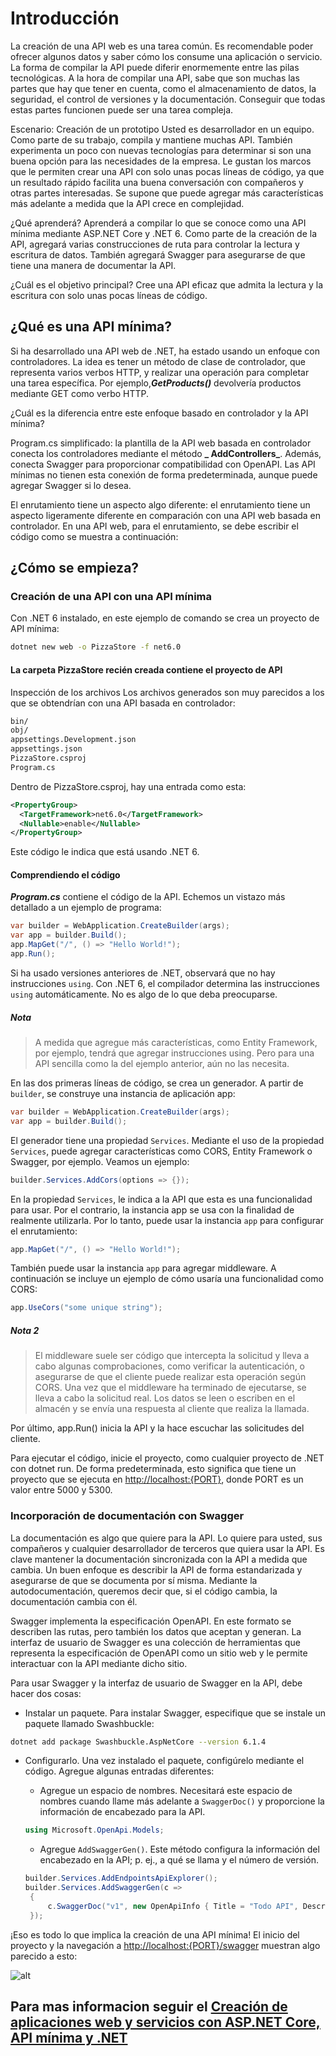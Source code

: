 # Introducción

La creación de una API web es una tarea común. Es recomendable poder ofrecer algunos datos y saber cómo los consume una aplicación o servicio. La forma de compilar la API puede diferir enormemente entre las pilas tecnológicas. A la hora de compilar una API, sabe que son muchas las partes que hay que tener en cuenta, como el almacenamiento de datos, la seguridad, el control de versiones y la documentación. Conseguir que todas estas partes funcionen puede ser una tarea compleja.

Escenario: Creación de un prototipo
Usted es desarrollador en un equipo. Como parte de su trabajo, compila y mantiene muchas API. También experimenta un poco con nuevas tecnologías para determinar si son una buena opción para las necesidades de la empresa. Le gustan los marcos que le permiten crear una API con solo unas pocas líneas de código, ya que un resultado rápido facilita una buena conversación con compañeros y otras partes interesadas. Se supone que puede agregar más características más adelante a medida que la API crece en complejidad.

¿Qué aprenderá?
Aprenderá a compilar lo que se conoce como una API mínima mediante ASP.NET Core y .NET 6. Como parte de la creación de la API, agregará varias construcciones de ruta para controlar la lectura y escritura de datos. También agregará Swagger para asegurarse de que tiene una manera de documentar la API.

¿Cuál es el objetivo principal?
Cree una API eficaz que admita la lectura y la escritura con solo unas pocas líneas de código.

## ¿Qué es una API mínima?

Si ha desarrollado una API web de .NET, ha estado usando un enfoque con controladores. La idea es tener un método de clase de controlador, que representa varios verbos HTTP, y realizar una operación para completar una tarea específica. Por ejemplo,**_GetProducts()_** devolvería productos mediante GET como verbo HTTP.

¿Cuál es la diferencia entre este enfoque basado en controlador y la API mínima?

Program.cs simplificado: la plantilla de la API web basada en controlador conecta los controladores mediante el método **_ AddControllers_**. Además, conecta Swagger para proporcionar compatibilidad con OpenAPI. Las API mínimas no tienen esta conexión de forma predeterminada, aunque puede agregar Swagger si lo desea.

El enrutamiento tiene un aspecto algo diferente: el enrutamiento tiene un aspecto ligeramente diferente en comparación con una API web basada en controlador. En una API web, para el enrutamiento, se debe escribir el código como se muestra a continuación:

## ¿Cómo se empieza?

### Creación de una API con una API mínima

Con .NET 6 instalado, en este ejemplo de comando se crea un proyecto de API mínima:

```bash
dotnet new web -o PizzaStore -f net6.0
```

#### La carpeta PizzaStore recién creada contiene el proyecto de API

Inspección de los archivos
Los archivos generados son muy parecidos a los que se obtendrían con una API basada en controlador:

```bash
bin/
obj/
appsettings.Development.json
appsettings.json
PizzaStore.csproj
Program.cs
```

Dentro de PizzaStore.csproj, hay una entrada como esta:

```xml
<PropertyGroup>
  <TargetFramework>net6.0</TargetFramework>
  <Nullable>enable</Nullable>
</PropertyGroup>
```

Este código le indica que está usando .NET 6.

#### Comprendiendo el código

***Program.cs*** contiene el código de la API. Echemos un vistazo más detallado a un ejemplo de programa:

```C#
var builder = WebApplication.CreateBuilder(args);
var app = builder.Build();
app.MapGet("/", () => "Hello World!");
app.Run();
```

Si ha usado versiones anteriores de .NET, observará que no hay instrucciones `using`. Con .NET 6, el compilador determina las instrucciones `using` automáticamente. No es algo de lo que deba preocuparse.

##### Nota

> A medida que agregue más características, como Entity Framework, por ejemplo, tendrá que agregar instrucciones using. Pero para una API sencilla como la del ejemplo anterior, aún no las necesita.

En las dos primeras líneas de código, se crea un generador. A partir de `builder`, se construye una instancia de aplicación app:

```c#
var builder = WebApplication.CreateBuilder(args);
var app = builder.Build();
```

El generador tiene una propiedad `Services`. Mediante el uso de la propiedad `Services`, puede agregar características como CORS, Entity Framework o Swagger, por ejemplo. Veamos un ejemplo:

```c#
builder.Services.AddCors(options => {});
```

En la propiedad `Services`, le indica a la API que esta es una funcionalidad para usar. Por el contrario, la instancia app se usa con la finalidad de realmente utilizarla. Por lo tanto, puede usar la instancia `app` para configurar el enrutamiento:

```c#
app.MapGet("/", () => "Hello World!");
```

También puede usar la instancia `app` para agregar middleware. A continuación se incluye un ejemplo de cómo usaría una funcionalidad como CORS:

```c#
app.UseCors("some unique string");
```

##### Nota 2

> El middleware suele ser código que intercepta la solicitud y lleva a cabo algunas comprobaciones, como verificar la autenticación, o asegurarse de que el cliente puede realizar esta operación según CORS. Una vez que el middleware ha terminado de ejecutarse, se lleva a cabo la solicitud real. Los datos se leen o escriben en el almacén y se envía una respuesta al cliente que realiza la llamada.

Por último, app.Run() inicia la API y la hace escuchar las solicitudes del cliente.

Para ejecutar el código, inicie el proyecto, como cualquier proyecto de .NET con dotnet run. De forma predeterminada, esto significa que tiene un proyecto que se ejecuta en [http://localhost:{PORT}](https://localhost:{PORT}), donde PORT es un valor entre 5000 y 5300.

### Incorporación de documentación con Swagger

La documentación es algo que quiere para la API. Lo quiere para usted, sus compañeros y cualquier desarrollador de terceros que quiera usar la API. Es clave mantener la documentación sincronizada con la API a medida que cambia. Un buen enfoque es describir la API de forma estandarizada y asegurarse de que se documenta por sí misma. Mediante la autodocumentación, queremos decir que, si el código cambia, la documentación cambia con él.

Swagger implementa la especificación OpenAPI. En este formato se describen las rutas, pero también los datos que aceptan y generan. La interfaz de usuario de Swagger es una colección de herramientas que representa la especificación de OpenAPI como un sitio web y le permite interactuar con la API mediante dicho sitio.

Para usar Swagger y la interfaz de usuario de Swagger en la API, debe hacer dos cosas:

* Instalar un paquete. Para instalar Swagger, especifique que se instale un paquete llamado Swashbuckle:

```bash
dotnet add package Swashbuckle.AspNetCore --version 6.1.4
```

* Configurarlo. Una vez instalado el paquete, configúrelo mediante el código. Agregue algunas entradas diferentes:

  * Agregue un espacio de nombres. Necesitará este espacio de nombres cuando llame más adelante a `SwaggerDoc()` y proporcione la información de encabezado para la API.

  ```c#
  using Microsoft.OpenApi.Models;
  ```

  * Agregue `AddSwaggerGen()`. Este método configura la información del encabezado en la API; p. ej., a qué se llama y el número de versión.

  ```c#
  builder.Services.AddEndpointsApiExplorer();
  builder.Services.AddSwaggerGen(c =>
   {
       c.SwaggerDoc("v1", new OpenApiInfo { Title = "Todo API", Description = "Keep track of your tasks", Version = "v1" });
   }); 
  ```

¡Eso es todo lo que implica la creación de una API mínima! El inicio del proyecto y la navegación a [http://localhost:{PORT}/swagger](http://localhost:5000/swagger) muestran algo parecido a esto:

![alt](https://learn.microsoft.com/es-es/training/aspnetcore/build-web-api-minimal-api/media/swagger-todo-api.png)

## Para mas informacion seguir el [Creación de aplicaciones web y servicios con ASP.NET Core, API mínima y .NET](https://learn.microsoft.com/es-es/training/paths/aspnet-core-minimal-api/)
